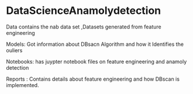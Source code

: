 # DataScienceAnamolydetection

Data contains the nab data set ,Datasets generated from feature engineering

Models: Got information about DBsacn Algorithm and how it Identifies the ouliers

Notebooks: has juypter notebook files on feature engineering and anamoly detection

Reports : Contains details about feature engineering and how DBscan is implemented.
